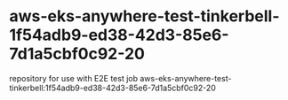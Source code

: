 # aws-eks-anywhere-test-tinkerbell-1f54adb9-ed38-42d3-85e6-7d1a5cbf0c92-20
repository for use with E2E test job aws-eks-anywhere-test-tinkerbell:1f54adb9-ed38-42d3-85e6-7d1a5cbf0c92-20
